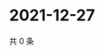 # 2021-12-27

共 0 条

<!-- BEGIN WEIBO -->
<!-- 最后更新时间 Mon Dec 27 2021 06:13:45 GMT+0800 (China Standard Time) -->

<!-- END WEIBO -->
